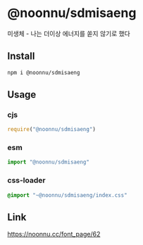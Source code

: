 # @noonnu/sdmisaeng
미생체 - 나는 더이상 에너지를 쏟지 않기로 했다

## Install
```sh
npm i @noonnu/sdmisaeng
```
## Usage
### cjs
```js
require("@noonnu/sdmisaeng")
```
### esm
```js
import "@noonnu/sdmisaeng"
```
### css-loader
```css
@import "~@noonnu/sdmisaeng/index.css"
```

## Link
https://noonnu.cc/font_page/62